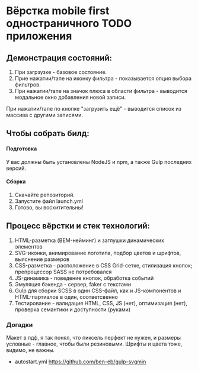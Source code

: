 # Вёрстка mobile first одностраничного TODO приложения

## Демонстрация состояний:

1. При загрзузке - базовое состояние.
2. Прие нажатии/тапе на иконку фильтра - показывается опция выбора фильтров.
3. При нажатии/тапе на значок плюса в области фильтра - выводится модальное окно добавления новой записи.

При нажатии/тапе по кнопке "загрузить ещё" - выводится список из массива с другими записями.

## Чтобы собрать билд:

#### Подготовка

У вас должны быть установлены NodeJS и npm, а также Gulp последних версий.

#### Сборка

1. Скачайте репозиторий.
2. Запустите файл launch.yml
3. Готово, вы восхитительны!

## Процесс вёрстки и стек технологий:

1. HTML-разметка (BEM-нейминг) и заглушки динамических элементов
2. SVG-иконки, анимирование логотипа, подбор цветов и шрифтов, выяснение размеров
3. CSS-разметка - расположение в CSS Grid-сетке, стилизация кнопок; препроцессор SASS не потребовался
4. JS-динамика - поведение кнопок, обработка событий
5. Эмуляция бэкенда - сервер, faker с текстами
6. Gulp для сборки SCSS в один CSS-файл, как и JS-компонентов и HTML-партиалов в один, соответсвенно
7. Тестирование - валидация HTML, CSS, JS (нет), оптимизация (нет), проверка семантики и доступности (руками)

### Догадки

Макет в пдф, я так понял, что пиксель перфект не нужен, и размеры условные - главное, чтобы были резиновыми.
Шрифты и цвета тоже, видимо, не важны.

- autostart.yml
  https://github.com/ben-eb/gulp-svgmin
